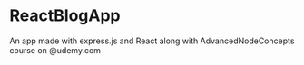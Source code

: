 # ReactBlogApp
An app made with express.js and React along with AdvancedNodeConcepts course on @udemy.com
